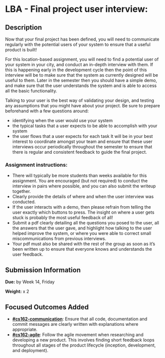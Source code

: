 # LBA - Final project user interview:
## Description

Now that your final project has been defined, you will need to communicate
regularly with the potential users of your system to ensure that a useful
product is built!

For this location-based assignment, you will need to find a potential user of
your system in your city, and conduct an in-depth interview with them. If this
is happening early in the development cycle then the point of this interview
will be to make sure that the system as currently designed will be useful to
them. Later in the semester then you should have a simple demo, and make sure
that the user understands the system and is able to access all the basic
functionality.

Talking to your user is the best way of validating your design, and testing any
assumptions that you might have about your project. Be sure to prepare
beforehand with a few questions around:
 - identifying when the user would use your system
 - the typical tasks that a user expects to be able to accomplish with your system
 - the user flows that a user expects for each task
It will be in your best interest to coordinate amongst your team and ensure that
these user interviews occur periodically throughout the semester to ensure that
there is regular and consistent feedback to guide the final project.

### Assignment instructions:
 - There will typically be more students than weeks available for this assignment. You are encouraged (but not required) to conduct the interview in pairs where possible, and you can also submit the writeup together.
 - Clearly provide the details of where and when the user interview was conducted.
 - If the user interacts with a demo, then please refrain from telling the user exactly which buttons to press. The insight on where a user gets stuck is probably the most useful feedback of all!
 - Submit a pdf clearly detailing all the questions you posed to the user, all the answers that the user gave, and highlight how talking to the user helped improve the system, or where you were able to correct small miscommunications from previous interviews.
 - Your pdf must also be shared with the rest of the group as soon as it’s been written up to ensure that everyone knows and understands the user feedback.

## Submission Information

**Due:** by Week 14, Friday

**Weight:** x 2

## Focused Outcomes Added

- **[#cs162-communication](https://seminar.minerva.kgi.edu/app/outcome-index/cs162-communication?course_id=153)**: Ensure that all code, documentation and commit messages are clearly written with explanations where appropriate.
- **[#cs162-agile](https://seminar.minerva.kgi.edu/app/outcome-index/cs162-agile?course_id=153)**: Follow the agile movement when researching and developing a new product. This involves finding short feedback loops throughout all stages of the product lifecycle (inception, development, and deployment).


